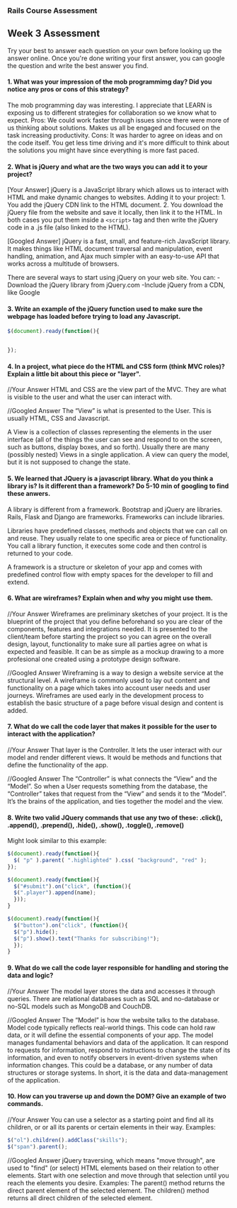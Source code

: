 ### Rails Course Assessment

## Week 3 Assessment

Try your best to answer each question on your own before looking up the answer online. Once you're done writing your first answer, you can google the question and write the best answer you find.


#### 1. What was your impression of the mob programmimg day? Did you notice any pros or cons of this strategy?

The mob programming day was interesting. I appreciate that LEARN is exposing us to different strategies for collaboration so we know what to expect. Pros: We could work faster through issues since there were more of us thinking about solutions. Makes us all be engaged and focused on the task increasing productivity. Cons: It was harder to agree on ideas and on the code itself. You get less time driving and it's more difficult to think about the solutions you might have since everything is more fast paced. 

#### 2. What is jQuery and what are the two ways you can add it to your project?

[Your Answer] jQuery is a JavaScript library which allows us to interact with HTML and make dynamic changes to websites. Adding it to your project: 1. You add the jQuery CDN link to the HTML document. 2. You download the jQuery file from the website and save it locally, then link it to the HTML. In both cases you put them inside a `<script>` tag and then write the jQuery code in a .js file (also linked to the HTML).

[Googled Answer] jQuery is a fast, small, and feature-rich JavaScript library. It makes things like HTML document traversal and manipulation, event handling, animation, and Ajax much simpler with an easy-to-use API that works across a multitude of browsers.

There are several ways to start using jQuery on your web site. You can:
-Download the jQuery library from jQuery.com
-Include jQuery from a CDN, like Google

#### 3. Write an example of the jQuery function used to make sure the webpage has loaded before trying to load any Javascript.

```js
$(document).ready(function(){


});
```
#### 4. In a project, what piece do the HTML and CSS form (think MVC roles)? Explain a little bit about this piece or "layer". 

//Your Answer HTML and CSS are the view part of the MVC. They are what is visible to the user and what the user can interact with. 

//Googled Answer  The “View” is what is presented to the User. This is usually HTML, CSS and Javascript. 

A View is a collection of classes representing the elements in the user interface (all of the things the user can see and respond to on the screen, such as buttons, display boxes, and so forth). Usually there are many (possibly nested) Views in a single application. A view can query the model, but it is not supposed to change the state. 

#### 5. We learned that JQuery is a javascript library. What do you think a library is? Is it different than a framework? Do 5-10 min of googling to find these anwers. 

A library is different from a framework. Bootstrap and jQuery are libraries. Rails, Flask and Django are frameworks. Frameworks can include libraries.

Libraries have predefined classes, methods and objects that we can call on and reuse. They usually relate to one specific area or piece of functionality. You call a library function, it executes some code and then control is returned to your code. 

A framework is a structure or skeleton of your app and comes with predefined control flow with empty spaces for the developer to fill and extend.

#### 6. What are wireframes? Explain when and why you might use them.

//Your Answer Wireframes are preliminary sketches of your project. It is the blueprint of the project that you define beforehand so you are clear of the components, features and integrations needed. It is presented to the client/team before starting the project so you can agree on the overall design, layout, functionality to make sure all parties agree on what is expected and feasible. It can be as simple as a mockup drawing to a more profesional one created using a prototype design software.

//Googled Answer Wireframing is a way to design a website service at the structural level. A wireframe is commonly used to lay out content and functionality on a page which takes into account user needs and user journeys. Wireframes are used early in the development process to establish the basic structure of a page before visual design and content is added.

#### 7. What do we call the code layer that makes it possible for the user to interact with the application? 

//Your Answer That layer is the Controller. It lets the user interact with our model and render different views. It would be methods and functions that define the functionality of the app. 

//Googled Answer The “Controller” is what connects the “View” and the “Model”. So when a User requests something from the database, the “Controller” takes that request from the “View” and sends it to the “Model”. It’s the brains of the application, and ties together the model and the view.

#### 8. Write two valid JQuery commands that use any two of these: .click(), .append(), .prepend(), .hide(), .show(), .toggle(), .remove()
Might look similar to this example:

```js
$(document).ready(function(){
  $( "p" ).parent( ".highlighted" ).css( "background", "red" );
});

```

```js
$(document).ready(function(){
  $("#submit").on("click", (function(){
  $(".player").append(name);
  }));
}

$(document).ready(function(){
  $("button").on("click", (function(){
  $("p").hide();
  $("p").show().text("Thanks for subscribing!");
  });
}

```

#### 9. What do we call the code layer responsible for handling and storing the data and logic?

//Your Answer The model layer stores the data and accesses it through queries. There are relational databases such as SQL and no-database or no-SQL models such as MongoDB and CouchDB. 

//Googled Answer The “Model” is how the website talks to the database. Model code typically reflects real-world things. This code can hold raw data, or it will define the essential components of your app. The model manages fundamental behaviors and data of the application. It can respond to requests for information, respond to instructions to change the state of its information, and even to notify observers in event-driven systems when information changes. This could be a database, or any number of data structures or storage systems. In short, it is the data and data-management of the application.

#### 10. How can you traverse up and down the DOM? Give an example of two commands.

//Your Answer You can use a selector as a starting point and find all its children, or or all its parents or certain elements in their way. Examples:

```js
$("ol").children().addClass("skills");
$("span").parent();
```

//Googled Answer jQuery traversing, which means "move through", are used to "find" (or select) HTML elements based on their relation to other elements. Start with one selection and move through that selection until you reach the elements you desire. Examples: The parent() method returns the direct parent element of the selected element. The children() method returns all direct children of the selected element.